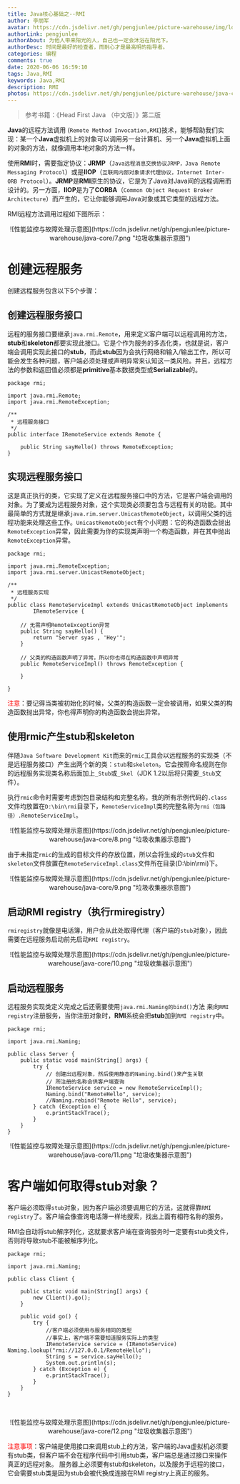 ```yaml
---
title: Java核心基础之--RMI
author: 李朋军
avatar: https://cdn.jsdelivr.net/gh/pengjunlee/picture-warehouse/img/logo.jpg
authorLink: pengjunlee
authorAbout: 为他人带来阳光的人，自己也一定会沐浴在阳光下。
authorDesc: 时间是最好的检查者，而耐心才是最高明的指导者。
categories: 编程
comments: true
date: 2020-06-06 16:59:10
tags: Java,RMI
keywords: Java,RMI
description: RMI
photos: https://cdn.jsdelivr.net/gh/pengjunlee/picture-warehouse/java-core/jb.png
---
```

> 参考书籍：《Head First Java （中文版）》第二版 

**Java**的远程方法调用 (`Remote Method Invocation,RMI`)技术，能够帮助我们实现：某一个**Java**虚拟机上的对象可以调用另一台计算机、另一个**Java**虚拟机上面的对象的方法，就像调用本地对象的方法一样。

使用**RMI**时，需要指定协议：**JRMP**（`Java远程消息交换协议JRMP，Java Remote Messaging Protocol`）或是**IIOP**（`互联网内部对象请求代理协议，Internet Inter-ORB Protocol`）。**JRMP**是**RMI**原生的协议，它是为了Java对Java间的远程调用而设计的。另一方面，**IIOP**是为了**CORBA**（`Common Object Request Broker Architecture`）而产生的，它让你能够调用Java对象或其它类型的远程方法。

RMI远程方法调用过程如下图所示： 

<div align=center>![性能监控与故障处理示意图](https://cdn.jsdelivr.net/gh/pengjunlee/picture-warehouse/java-core/7.png "垃圾收集器示意图")
<div align=left>

# 创建远程服务

创建远程服务包含以下5个步骤：

## 创建远程服务接口

远程的服务接口要继承`java.rmi.Remote`，用来定义客户端可以远程调用的方法，**stub**和**skeleton**都要实现此接口。它是个作为服务的多态化类，也就是说，客户端会调用实现此接口的**stub**，而此**stub**因为会执行网络和输入/输出工作，所以可能会发生各种问题，客户端必须处理或声明异常来认知这一类风险。并且，远程方法的参数和返回值必须都是**primitive**基本数据类型或**Serializable**的。 

	package rmi;
	 
	import java.rmi.Remote;
	import java.rmi.RemoteException;
	 
	/**
	 * 远程服务接口
	 */
	public interface IRemoteService extends Remote {
	 
		public String sayHello() throws RemoteException;
	}

## 实现远程服务接口

这是真正执行的类，它实现了定义在远程服务接口中的方法，它是客户端会调用的对象。为了要成为远程服务对象，这个实现类必须要包含与远程有关的功能。其中最简单的方式就是继承`java.rim.server.UnicastRemoteObject`，以调用父类的远程功能来处理这些工作。`UnicastRemoteObject`有个小问题：它的构造函数会抛出`RemoteException`异常，因此需要为你的实现类声明一个构造函数，并在其中抛出`RemoteException`异常。 

	package rmi;
	 
	import java.rmi.RemoteException;
	import java.rmi.server.UnicastRemoteObject;
	 
	/**
	 * 远程服务实现
	 */
	public class RemoteServiceImpl extends UnicastRemoteObject implements
			IRemoteService {
	 
		// 无需声明RemoteException异常
		public String sayHello() {
			return "Server syas , 'Hey'";
		}
	 
		// 父类的构造函数声明了异常，所以你也得在构造函数中声明异常
		public RemoteServiceImpl() throws RemoteException {
	 
		}
	 
	}

<font color=red>注意</font>：要记得当类被初始化的时候，父类的构造函数一定会被调用，如果父类的构造函数抛出异常，你也得声明你的构造函数会抛出异常。

## 使用rmic产生stub和skeleton

伴随`Java Software Development Kit`而来的`rmic`工具会以远程服务的实现类（不是远程服务接口）产生出两个新的类：`stub`和`skeleton`。它会按照命名规则在你的远程服务实现类名称后面加上`_Stub`或`_Skel`（JDK 1.2以后将只需要`_Stub`文件）。

执行`rmic`命令时需要考虑到包目录结构和完整名称，我的所有示例代码的`.class`文件均放置在`D:\bin\rmi`目录下，`RemoteServiceImpl`类的完整名称为`rmi（包路径）.RemoteServiceImpl`。
<div align=center>![性能监控与故障处理示意图](https://cdn.jsdelivr.net/gh/pengjunlee/picture-warehouse/java-core/8.png "垃圾收集器示意图")
<div align=left>


由于未指定`rmic`的生成的目标文件的存放位置，所以会将生成的`stub`文件和`skeleton`文件放置在`RemoteServiceImpl.class`文件所在目录(D:\bin\rmi)下。  
<div align=center>![性能监控与故障处理示意图](https://cdn.jsdelivr.net/gh/pengjunlee/picture-warehouse/java-core/9.png "垃圾收集器示意图")
<div align=left>


## 启动RMI registry（执行rmiregistry）

`rmiregistry`就像是电话簿，用户会从此处取得代理（客户端的`stub`对象），因此需要在远程服务启动前先启动`RMI registry`。 

<div align=center>![性能监控与故障处理示意图](https://cdn.jsdelivr.net/gh/pengjunlee/picture-warehouse/java-core/10.png "垃圾收集器示意图")
<div align=left>

## 启动远程服务

远程服务实现类定义完成之后还需要使用`java.rmi.Naming的bind()`方法 来向`RMI registry`注册服务，当你注册对象时，**RMI**系统会把**stub**加到`RMI registry`中。 

	package rmi;
	 
	import java.rmi.Naming;
	 
	public class Server {
		public static void main(String[] args) {
			try {
				// 创建出远程对象，然后使用静态的Naming.bind()来产生关联
				// 所注册的名称会供客户端查询
				IRemoteService service = new RemoteServiceImpl();
				Naming.bind("RemoteHello", service);
				//Naming.rebind("Remote Hello", service);
			} catch (Exception e) {
				e.printStackTrace();
			}
		}
	}

<div align=center>![性能监控与故障处理示意图](https://cdn.jsdelivr.net/gh/pengjunlee/picture-warehouse/java-core/11.png "垃圾收集器示意图")
<div align=left>

# 客户端如何取得stub对象？

客户端必须取得`stub`对象，因为客户端必须要调用它的方法，这就得靠`RMI registry`了。客户端会像查询电话簿一样地搜索，找出上面有相符名称的服务。

RMI会自动将stub解序列化，这就要求客户端在查询服务时一定要有stub类文件，否则将导致stub不能被解序列化。 

	package rmi;
	 
	import java.rmi.Naming;
	 
	public class Client {
	 
		public static void main(String[] args) {
			new Client().go();
		}
	 
		public void go() {
			try {
				//客户端必须使用与服务相同的类型
				//事实上，客户端不需要知道服务实际上的类型
				IRemoteService service = (IRemoteService) Naming.lookup("rmi://127.0.0.1/RemoteHello");
				String s = service.sayHello();
				System.out.println(s);
			} catch (Exception e) {
				e.printStackTrace();
			}
		}
	}
 
<div align=center>![性能监控与故障处理示意图](https://cdn.jsdelivr.net/gh/pengjunlee/picture-warehouse/java-core/12.png "垃圾收集器示意图")
<div align=left>


<font color=red>注意事项</font>：客户端是使用接口来调用stub上的方法，客户端的Java虚拟机必须要有stub类，但客户端不会在程序代码中引用stub类，客户端总是通过接口来操作真正的远程对象。
服务器上必须要有stub和skeleton，以及服务于远程的接口，它会需要stub类是因为stub会被代换成连接在RMI registry上真正的服务。 